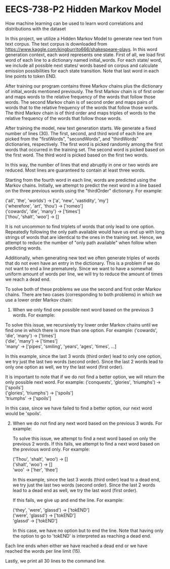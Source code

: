 # EECS-738-P2 Hidden Markov Model


How machine learning can be used to learn word correlations and distributions with the dataset

In this project, we utilize a Hidden Markov Model to generate new text from text corpus.
The text corpus is downloaded from https://www.kaggle.com/kingburrito666/shakespeare-plays. In this word generation context, each word represents one state. First of all, we load first word of each line to a dictionary named initial_words.  For each state/ word, we include all possible next states/ words based on corpus and calculate emission possibilities for each state transition. Note that last word in each line points to token END.

After training our program contains three Markov chains plus the dictionary of initial_words mentioned previously. The first Markov chain is of first order and maps words to the relative frequency of the words that follow those words. The second Markov chain is of second order and maps pairs of words that to the relative frequency of the words that follow those words. The third Markov chain is of third order and maps triples of words to the relative frequency of the words that follow those words.

After training the model, new text generation starts. We generate a fixed number of lines (30). The first, second, and third word of each line are picked from the "firstWords", "secondWords", and "thirdWords" dictionaries, respectively. The first word is picked randomly among the first words that occurred in the training set. The second word is picked based on the first word. The third word is picked based on the first two words.

In this way, the number of lines that end abruptly in one or two words are reduced. Most lines are guaranteed to contain at least three words.

Starting from the fourth word in each line, words are predicted using the Markov chains. Initially, we attempt to predict the next word in a line based on the three previous words using the "thirdOrder" dictionary. For example:

  ('all', 'the', 'worlds') -> ['a', 'new', 'vastidity', 'my']\
  ('wherefore', 'art', 'thou') -> ['romeo']\
  ('cowards', 'die', 'many') -> ['times']\
  ['thou', 'shalt', 'woo'] -> []

It is not uncommon to find triplets of words that only lead to one option. Repeatedly following the only path available would have us end up with long strings of words that are identical to the ones in the training set. Hence, we attempt to reduce the number of "only path available" when follow when predicting words.

Additionally, when generating new text we often generate triples of words that do not even have an entry in the dictionary. This is a problem if we do not want to end a line prematurely. Since we want to have a somewhat uniform amount of words per line,
we will try to reduce the amount of times we reach a dead end.

To solve both of these problems we use the second and first order Markov chains. There are two cases (corresponding to both problems) in which we use a lower order Markov chain:

1) When we only find one possible next word based on the previous 3 words. For example:

  To solve this issue, we recursively try lower order Markov chains until we find one in which there is more than one option. For example:
    ('cowards', 'die', 'many') -> ['times']\
    ('die', 'many') -> ['times']\
    'many' -> ['pipes', 'smiling', 'years', 'ages', 'times', ...]

  In this example, since the last 3 words (third order) lead to only one option, we try just the last two words (second order). Since the last 2 words lead to only one option as well, we try the last word (first order).

  It is important to note that if we do not find a better option, we will return the only possible next word. For example:
    ('conquests', 'glories', 'triumphs') -> ['spoils']\
    ('glories', 'triumphs') -> ['spoils']\
    'triumphs' -> ['spoils']

  In this case, since we have failed to find a better option, our next word would be 'spoils'.

2) When we do not find any next word based on the previous 3 words. For example:

    To solve this issue, we attempt to find a next word based on only the previous 2 words. If this fails, we attempt to find a next word based on the previous word only. For example:

      ('Thou', 'shalt', 'woo') -> []\
      ('shalt', 'woo') -> []\
      'woo' -> ['her', 'thee']

    In this example, since the last 3 words (third order) lead to a dead end, we try just the last two words (second order). Since the last 2 words lead to a dead end as well, we try the last word (first order).

    If this fails, we give up and end the line. For example:

      ('they', 'were', 'glassd') -> ['tokEND']\
      ('were', 'glassd') -> ['tokEND']\
      'glassd' -> ['tokEND']

    In this case, we have no option but to end the line. Note that having only the option to go to 'tokEND' is interpreted as reaching a dead end.


Each line ends when either we have reached a dead end or we have reached the words per line limit (15).

Lastly, we print all 30 lines to the command line.
